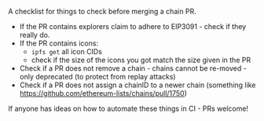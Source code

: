 A checklist for things to check before merging a chain PR.

* If the PR contains explorers claim to adhere to EIP3091 - check if they really do.
* If the PR contains icons:
  * `ipfs get` all icon CIDs
  * check if the size of the icons you got match the size given in the PR
* Check if a PR does not remove a chain - chains cannot be re-moved - only deprecated (to protect from replay attacks)
* Check if a PR does not assign a chainID to a newer chain (something like <https://github.com/ethereum-lists/chains/pull/1750>)

If anyone has ideas on how to automate these things in CI - PRs welcome!

